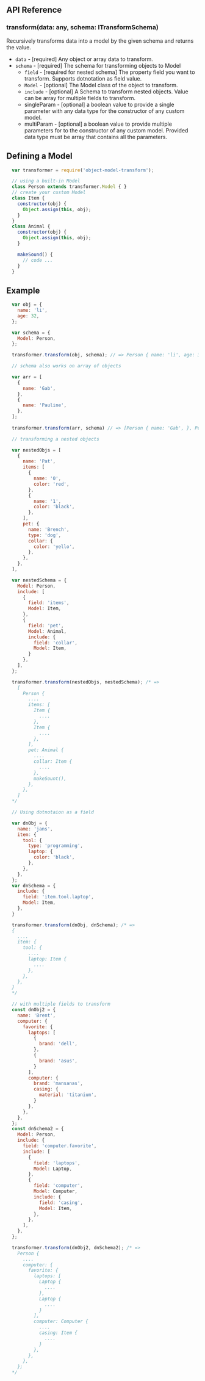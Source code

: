## API Reference
### transform(data: any, schema: ITransformSchema)
Recursively transforms data into a model by the given schema and returns the value.
- `data` - [required] Any object or array data to transform.
- `schema` - [required] The schema for transforming objects to Model
  - `field` - [required for nested schema] The property field you want to transform. Supports dotnotation as field value.
  - `Model` - [optional] The Model class of the object to transform.
  - `include` - [optional] A Schema to transform nested objects. Value can be array for multiple fields to transform.
  -  singleParam - [optional] a boolean value to provide a single parameter with any data type for the constructor of any custom model.
  -  multiParam - [optional] a boolean value to provide multiple parameters for to the constructor of any custom model. Provided data type must be array that contains all the parameters.

## Defining a Model
```js
  var transformer = require('object-model-transform');

  // using a built-in Model
  class Person extends transformer.Model { }
  // create your custom Model
  class Item { 
    constructor(obj) {
      Object.assign(this, obj);
    }
  }
  class Animal {
    constructor(obj) {
      Object.assign(this, obj);
    }

    makeSound() {
      // code ...
    }
  }
```

## Example

```js
  var obj = {
    name: 'li',
    age: 32,
  };

  var schema = {
    Model: Person,
  };

  transformer.transform(obj, schema); // => Person { name: 'li', age: 32, };

  // schema also works on array of objects

  var arr = [
    {
      name: 'Gab',
    },
    {
      name: 'Pauline',
    },
  ];
  
  transformer.transform(arr, schema) // => [Person { name: 'Gab', }, Person { name: 'Pauline' }]

  // transforming a nested objects

  var nestedObjs = [
    {
      name: 'Pat',
      items: [
        {
          name: '0',
          color: 'red',
        },
        {
          name: '1',
          color: 'black',
        },
      ],
      pet: {
        name: 'Brench',
        type: 'dog',
        collar: {
          color: 'yello',
        },
      },
    },
  ],

  var nestedSchema = {
    Model: Person,
    include: [
      {
        field: 'items',
        Model: Item,
      },
      {
        field: 'pet',
        Model: Animal,
        include: {
          field: 'collar',
          Model: Item,
        }
      },
    ],
  };

  transformer.transform(nestedObjs, nestedSchema); /* => 
    [
      Person {
        ....
        items: [
          Item {
            ....
          },
          Item {
            ....
          },
        ],
        pet: Animal {
          ....
          collar: Item {
            ....
          },
          makeSount(),
        },
      },
    ]
  */

  // Using dotnotaion as a field

  var dnObj = {
    name: 'jans',
    item: {
      tool: {
        type: 'programming',
        laptop: {
          color: 'black',
        },
      },
    },
  };
  var dnSchema = {
    include: {
      field: 'item.tool.laptop',
      Model: Item,
    },
  }

  transformer.transform(dnObj, dnSchema); /* => 
  {
    ....
    item: {
      tool: {
        ....
        laptop: Item {
          ....
        },
      },
    },
  }
  */

  // with multiple fields to transform
  const dnObj2 = {
    name: 'Brent',
    computer: {
      favorite: {
        laptops: [
          {
            brand: 'dell',
          },
          {
            brand: 'asus',
          }
        ],
        computer: {
          brand: 'mansanas',
          casing: {
            material: 'titanium',
          }
        },
      },
    },
  };
  const dnSchema2 = {
    Model: Person,
    include: {
      field: 'computer.favorite',
      include: [
        {
          field: 'laptops',
          Model: Laptop,
        },
        {
          field: 'computer',
          Model: Computer,
          include: {
            field: 'casing',
            Model: Item,
          },
        },
      ],
    },
  };

  transformer.transform(dnObj2, dnSchema2); /* => 
    Person {
      ....
      computer: {
        favorite: {
          laptops: [
            Laptop {
              ....
            },
            Laptop {
              ....
            }
          ],
          computer: Computer {
            ....
            casing: Item {
              ....
            }
          },
        },
      },
    };
  */
```